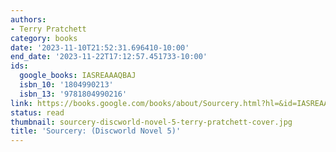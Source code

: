 ```yaml
---
authors:
- Terry Pratchett
category: books
date: '2023-11-10T21:52:31.696410-10:00'
end_date: '2023-11-22T17:12:57.451733-10:00'
ids:
  google_books: IASREAAAQBAJ
  isbn_10: '1804990213'
  isbn_13: '9781804990216'
link: https://books.google.com/books/about/Sourcery.html?hl=&id=IASREAAAQBAJ
status: read
thumbnail: sourcery-discworld-novel-5-terry-pratchett-cover.jpg
title: 'Sourcery: (Discworld Novel 5)'
---
```


